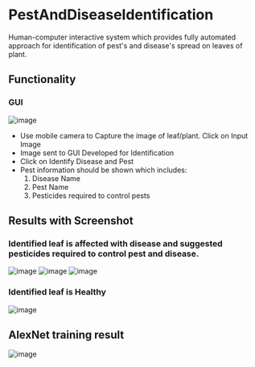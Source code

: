 # PestAndDiseaseIdentification
Human-computer interactive system which provides fully automated approach for identification of pest's and disease's spread on leaves of plant.

## Functionality

### GUI
![image](https://user-images.githubusercontent.com/45028951/108709464-bc239900-7538-11eb-8f91-1f2d7ffd5856.png)

* Use mobile camera to Capture the image of leaf/plant. Click on Input Image
* Image sent to GUI Developed for Identification
* Click on Identify Disease and Pest
* Pest information should be shown which includes:
  1. Disease Name
  2. Pest Name
  3. Pesticides required to control pests
  
## Results with Screenshot
### Identified leaf is affected with disease and suggested pesticides required to control pest and disease.

![image](https://user-images.githubusercontent.com/45028951/108708676-c5603600-7537-11eb-98ef-08d699a315ed.png)
![image](https://user-images.githubusercontent.com/45028951/108708702-ce510780-7537-11eb-835a-7edbf53c034b.png)
![image](https://user-images.githubusercontent.com/45028951/108708741-dad56000-7537-11eb-85e0-f696f1d59b0d.png)

### Identified leaf is Healthy
![image](https://user-images.githubusercontent.com/45028951/108708769-e1fc6e00-7537-11eb-8fee-dea8f0c8361e.png)

## AlexNet training result
![image](https://user-images.githubusercontent.com/45028951/108709359-95656280-7538-11eb-90d4-4a3dc0514ce5.png)

